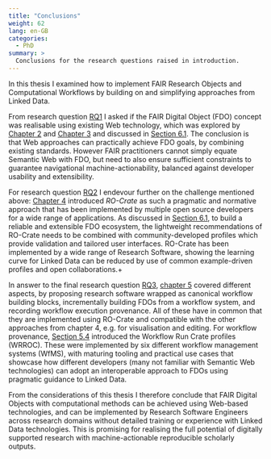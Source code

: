 ```yaml
---
title: "Conclusions"
weight: 62
lang: en-GB
categories:
  - PhD
summary: > 
  Conclusions for the research questions raised in introduction.
---
```


In this thesis I examined how to implement <abbr>FAIR</abbr> Research Objects and Computational Workflows by building on and simplifying approaches from Linked Data.


From research question [RQ1](../../../2022/phd/introduction/#rq1) I asked if the FAIR Digital Object (FDO) concept was realisable using existing Web technology, which was explored by [Chapter 2](../../../2023/phd/background/) and [Chapter 3](../../../2023/phd/fdo-and-linked-data/) and discussed in [Section 6.1](../discussion/).
The conclusion is that Web approaches can practically achieve FDO goals, by combining existing standards.
However FAIR practitioners cannot simply equate Semantic Web with FDO, but need to also ensure sufficient constraints to guarantee navigational machine-actionability, balanced against developer usability and extensibility. 

For research question [RQ2](../../../2022/phd/introduction/#rq2)  I endevour further on the challenge mentioned above: [Chapter 4](../../../2023/phd/ro-crate/) introduced _RO-Crate_ as such a pragmatic and normative approach that has been implemented by multiple open source developers for a wide range of applications.
As discussed in [Section 6.1](../discussion/), to build a reliable and extensible FDO ecosystem, the lightweight recommendations of RO-Crate needs to be combined with community-developed profiles which provide validation and tailored user interfaces.
RO-Crate has been implemented by a wide range of Research Software, showing the learning curve for Linked Data can be reduced by use of common example-driven profiles and open collaborations.+

In answer to the final research question [RQ3](../../../2022/phd/introduction/#rq3), [chapter 5](../../../2023/phd/workflows/) covered different aspects, by proposing research software wrapped as canonical workflow building blocks, incrementally building FDOs from a workflow system, and recording workflow execution provenance.
All of these have in common that they are implemented using RO-Crate and compatible with the other approaches from chapter 4, e.g. for visualisation and editing.
For workflow provenance, [Section 5.4](../workflow-run-crate/) introduced the Workflow Run Crate profiles (WRROC).
These were implemented by six different workflow management systems (WfMS), with maturing tooling and practical use cases that showcase how different developers (many not familiar with Semantic Web technologies) can adopt an interoperable approach to FDOs using pragmatic guidance to Linked Data.

From the considerations of this thesis I therefore conclude that FAIR Digital Objects with computational methods can be achieved using Web-based technologies, and can be implemented by Research Software Engineers across research domains without detailed training or experience with Linked Data technologies. This is promising for realising the full potential of digitally supported research with machine-actionable reproducible scholarly outputs.
